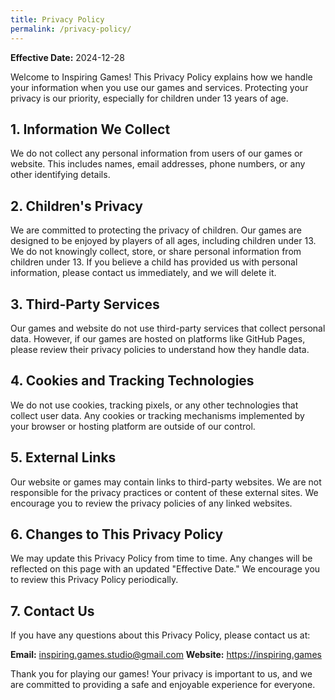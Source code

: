 ```yaml
---
title: Privacy Policy
permalink: /privacy-policy/
---
```


**Effective Date:** 2024-12-28

Welcome to Inspiring Games! This Privacy Policy explains how we handle your information when you use our games and services. Protecting your privacy is our priority, especially for children under 13 years of age.

## 1. Information We Collect
We do not collect any personal information from users of our games or website. This includes names, email addresses, phone numbers, or any other identifying details.

## 2. Children's Privacy
We are committed to protecting the privacy of children. Our games are designed to be enjoyed by players of all ages, including children under 13. We do not knowingly collect, store, or share personal information from children under 13. If you believe a child has provided us with personal information, please contact us immediately, and we will delete it.

## 3. Third-Party Services
Our games and website do not use third-party services that collect personal data. However, if our games are hosted on platforms like GitHub Pages, please review their privacy policies to understand how they handle data.

## 4. Cookies and Tracking Technologies
We do not use cookies, tracking pixels, or any other technologies that collect user data. Any cookies or tracking mechanisms implemented by your browser or hosting platform are outside of our control.

## 5. External Links
Our website or games may contain links to third-party websites. We are not responsible for the privacy practices or content of these external sites. We encourage you to review the privacy policies of any linked websites.

## 6. Changes to This Privacy Policy
We may update this Privacy Policy from time to time. Any changes will be reflected on this page with an updated "Effective Date." We encourage you to review this Privacy Policy periodically.

## 7. Contact Us
If you have any questions about this Privacy Policy, please contact us at:

**Email:** inspiring.games.studio@gmail.com
**Website:** https://inspiring.games

Thank you for playing our games! Your privacy is important to us, and we are committed to providing a safe and enjoyable experience for everyone.